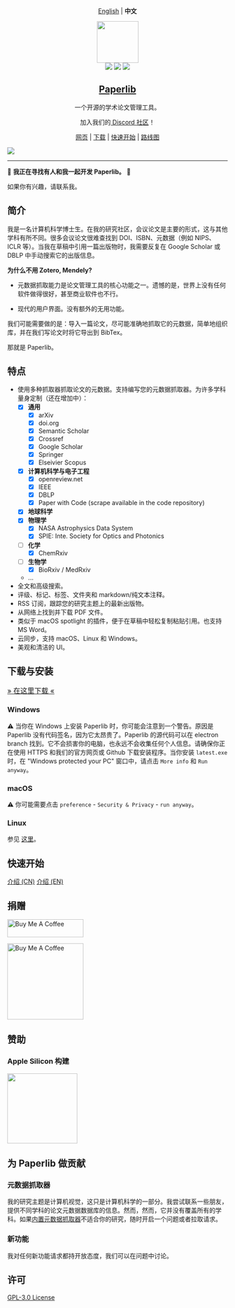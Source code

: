 <div align="center">

[English](./README.md) | **中文**

</div>
<div align="center">
<img src="./assets/icon.png" height="95" />
<br />
<img src="https://img.shields.io/badge/dynamic/json?label=Release&query=version&url=https://raw.githubusercontent.com/Future-Scholars/paperlib/master/package.json" />
<img src="https://img.shields.io/github/license/Future-Scholars/paperlib" />
<img src="https://img.shields.io/github/stars/Future-Scholars/paperlib" />
<h2><a href="https://paperlib.app/" > Paperlib </a></h2>
一个开源的学术论文管理工具。
</div>

<p align='center'>
加入我们的<a href="https://discord.gg/4unrSRjcM9"> Discord 社区</a>！
</p>


<p align='center'>
<a href='https://paperlib.app/en/'>网页</a> | <a href='https://paperlib.app/en/download.html'>下载</a> | <a href='https://paperlib.app/en/doc/getting-started.html'>快速开始</a> | <a href='https://github.com/users/Future-Scholars/projects/1/views/1'>路线图</a>
</p>

![](./assets/ui.png)

---

📣 **我正在寻找有人和我一起开发 Paperlib。** 📣

如果你有兴趣，请联系我。

## 简介

我是一名计算机科学博士生。在我的研究社区，会议论文是主要的形式，这与其他学科有所不同。很多会议论文很难查找到 DOI、ISBN、元数据（例如 NIPS、ICLR 等）。当我在草稿中引用一篇出版物时，我需要反复在 Google Scholar 或 DBLP 中手动搜索它的出版信息。

**为什么不用 Zotero, Mendely?**

- 元数据抓取能力是论文管理工具的核心功能之一。遗憾的是，世界上没有任何软件做得很好，甚至商业软件也不行。

- 现代的用户界面。没有额外的无用功能。

我们可能需要做的是：导入一篇论文，尽可能准确地抓取它的元数据，简单地组织库，并在我们写论文时将它导出到 BibTex。

那就是 Paperlib。

## 特点
- 使用多种抓取器抓取论文的元数据。支持编写您的元数据抓取器。为许多学科量身定制（还在增加中）：
    - [x] **通用**
        - [x] arXiv
        - [x] doi.org
        - [x] Semantic Scholar
        - [x] Crossref
        - [x] Google Scholar
        - [x] Springer
        - [x] Elseivier Scopus
    - [x] **计算机科学与电子工程**
        - [x] openreview.net
        - [x] IEEE
        - [x] DBLP
        - [x] Paper with Code (scrape available in the code repository)
    - [x] **地球科学**
    - [x] **物理学**
        - [x] NASA Astrophysics Data System
        - [x] SPIE: Inte. Society for Optics and Photonics
    - [ ] **化学**
        - [x] ChemRxiv
    - [ ] **生物学**
        - [x] BioRxiv / MedRxiv

    - ...
- 全文和高级搜索。
- 评级、标记、标签、文件夹和 markdown/纯文本注释。
- RSS 订阅，跟踪您的研究主题上的最新出版物。
- 从网络上找到并下载 PDF 文件。
- 类似于 macOS spotlight 的插件，便于在草稿中轻松复制粘贴引用。也支持 MS Word。
- 云同步，支持 macOS、Linux 和 Windows。
- 美观和清洁的 UI。

## 下载与安装

<a href="https://paperlib.app/en/download.html" style="font-size: 16px"> » 在这里下载 « </a>

### Windows

⚠️ 当你在 Windows 上安装 Paperlib 时，你可能会注意到一个警告。原因是 Paperlib 没有代码签名，因为它太昂贵了。Paperlib 的源代码可以在 electron branch 找到。它不会损害你的电脑，也永远不会收集任何个人信息。请确保你正在使用 HTTPS 和我们的官方网页或 Github 下载安装程序。当你安装 `latest.exe`时，在 "Windows protected your PC" 窗口中，请点击 `More info` 和 `Run anyway`。

### macOS

⚠️ 你可能需要点击 `preference` - `Security & Privacy` - `run anyway`。

### Linux

参见 [这里](https://paperlib.app/cn/download-linux.html)。

## 快速开始

[介绍 (CN)](https://paperlib.app/cn/doc/getting-started.html)
[介绍 (EN)](https://paperlib.app/en/doc/getting-started.html)  

## 捐赠

<a href="https://www.buymeacoffee.com/geoffreychen777" target="_blank"><img src="https://cdn.buymeacoffee.com/buttons/default-orange.png" alt="Buy Me A Coffee" height="41" width="174"></a>

<a href="https://www.buymeacoffee.com/geoffreychen777" target="_blank"><img src="./assets/wechat.png" alt="Buy Me A Coffee" height="174" width="174"></a>

## 赞助

### Apple Silicon 构建
<img src="https://user-images.githubusercontent.com/14183213/179353324-42ee9831-68a8-4816-97f5-cc7be7189ce8.png" style="width: 160px"/>


## 为 Paperlib 做贡献

### 元数据抓取器
我的研究主题是计算机视觉，这只是计算机科学的一部分。我尝试联系一些朋友，提供不同学科的论文元数据数据库的信息。然而，然而，它并没有覆盖所有的学科。如果[内置元数据抓取器](https://github.com/Future-Scholars/paperlib/tree/master/app/repositories/scraper-repository/scrapers)不适合你的研究，随时开启一个问题或者拉取请求。

### 新功能

我对任何新功能请求都持开放态度，我们可以在问题中讨论。

## 许可

[GPL-3.0 License](./LICENSE)
